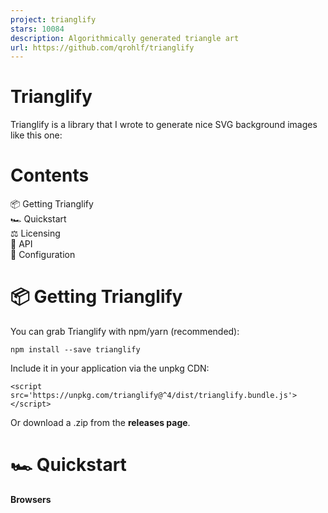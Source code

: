 ```yaml
---
project: trianglify
stars: 10084
description: Algorithmically generated triangle art
url: https://github.com/qrohlf/trianglify
---
```


Trianglify
==========

Trianglify is a library that I wrote to generate nice SVG background images like this one:

Contents
========

📦 Getting Trianglify  
🏎 Quickstart  
⚖️ Licensing  
📖 API  
🎨 Configuration

📦 Getting Trianglify
=====================

You can grab Trianglify with npm/yarn (recommended):

```
npm install --save trianglify
```

Include it in your application via the unpkg CDN:

```
<script src='https://unpkg.com/trianglify@^4/dist/trianglify.bundle.js'></script>
```

Or download a .zip from the **releases page**.

🏎 Quickstart
=============

**Browsers**

<script src\='https://unpkg.com/trianglify@^4/dist/trianglify.bundle.js'\></script\>
<script\>
  const pattern \= trianglify({
    width: window.innerWidth,
    height: window.innerHeight
  })
  document.body.appendChild(pattern.toCanvas())
</script\>

**Node**

const trianglify \= require('trianglify')
const fs \= require('fs')

const canvas \= trianglify({
  width: 1920,
  height: 1080
}).toCanvas()

const file \= fs.createWriteStream('trianglify.png')
canvas.createPNGStream().pipe(file)

You can see the `examples/` folder for more usage examples.

The https://trianglify.io/ GUI is a good place to play around with the various configuration parameters and see their effect on the generated output, live.

⚖️ Licensing
============

The source code of Trianglify is licensed under version 3 of the GNU General Public License (GPLv3). This means that any websites, apps, or other projects that include the Trianglify javascript library need to be released under a compatible open-source license. If you are interested in using Trianglify in a closed-source project, please email qr@qrohlf.com to purchase a commercial license.

**However**, it's worth noting that you own the copyright to the output image files which you create using Trianglify, just like you own the copyright to an image created using something like GIMP. If you just want to use an image file that was generated using Trianglify in your project, and do not plan to distribute the Trianglify source code or compiled versions of it, you do not need to worry about the license restrictions described above.

📖 API
======

Trianglify is primarily used by calling the `trianglify` function, which returns a `trianglify.Pattern` object.

// load the library, either via a window global (browsers) or require call (node)
// in es-module environments, you can \`import trianglify from 'trianglify'\` as well
const trianglify \= window.trianglify || require('trianglify')

const options \= { height: 400, width: 600 }
const pattern \= trianglify(options)
console.log(pattern instanceof trianglify.Pattern) // true

pattern
-------

This object holds the generated geometry and colors, and exposes a number of methods for rendering this geometry to the DOM or a Canvas.

**`pattern.opts`**

Object containing the options used to generate the pattern.

**`pattern.points`**

The pseudo-random point grid used for the pattern geometry, in the following format:

\[
  \[x, y\],
  \[x, y\],
  \[x, y\],
  // and so on...
\]

**`pattern.polys`**

The array of colored polygons that make up the pattern, in the following format:

// {x, y} center of the first polygon in the pattern
pattern.polys\[0\].centroid

// \[i, i, i\] three indexes into the pattern.points array, 
// defining the shape corners
pattern.polys\[0\].vertexIndices

// Chroma.js color object defining the color of the polygon
pattern.polys\[0\].color

**`pattern.toSVG(destSVG?, svgOpts?)`**

Rendering function for SVG. In browser or browser-like (e.g. JSDOM) environments, this will return a SVGElement DOM node. In node environments, this will return a lightweight node tree structure that can be serialized to a valid SVG string using the `toString()` function.

If an existing svg element is passed as the `destSVG`, this function will render the pattern to the pre-existing element instead of creating a new one.

The `svgOpts` option allows for some svg-specific customizations to the output:

const svgOpts \= {
  // Include or exclude the xmlns='http://www.w3.org/2000/svg' attribute on
  // the root <svg> tag. See https://github.com/qrohlf/trianglify/issues/41
  // for additional details on why this is sometimes important
  includeNamespace: true,
  // Controls how many decimals to round coordinate values to.
  // You can set this to -1 to disable rounding. Default is 1.
  coordinateDecimals: 1
}

**`pattern.toSVGTree(svgOpts?)`**

Alternate rendering function for SVG. Returns a lightweight node tree structure that can be seralized to a valid SVG string using the `toString()` function. In node environments, this is an alias for `pattern.toSVG()`.

**`pattern.toCanvas(destCanvas?, canvasOpts?)`**

Rendering function for canvas. In browser and browser-like environments, returns a Canvas HTMLElement node. In node environments, this will return a node-canvas object which follows a superset of the Web Canvas API.

If an existing canvas element is passed as the `destCanvas`, this function will render the pattern to the pre-existing element instead of creating a new one.

To use this in a node.js environment, the optional dependency node-canvas needs to be installed as a dependency of your project `npm install -save canvas`.

The `canvasOpts` option allows for some canvas-specific customizations to the output:

const canvasOpts \= {
  // determines how the canvas is rendered on high-DPI (aka "retina") devices.
  // - 'auto' will automatically render the canvas at the appropriate scale ratio
  //   for pixel-perfect display.
  // - a numeric value will render the canvas at that specific scale factor
  //   for example, 2.0 will render it at 2x resolution, wheras 0.5 will render
  //   at half resolution
  // - 'false' will disable scaling, and the canvas will be rendered at the 
  //   exact resolution specified by \`width, height\`
  scaling: 'auto',
  // if the canvas is rendered at a different resolution than the {width, height}
  // trianglify will apply some inline style attributes to scale it back to
  // the requested {width, height} options. Set applyCssScaling to false to 
  // disable this behavior.
  applyCssScaling: true
}

🎨 Configuration
================

Trianglify is configured by an options object passed in as the only argument. The following option keys are supported, see below for a complete description of what each option does.

const defaultOptions \= {
  width: 600,
  height: 400,
  cellSize: 75,
  variance: 0.75,
  seed: null,
  xColors: 'random',
  yColors: 'match',
  fill: true,
  palette: trianglify.colorbrewer,
  colorSpace: 'lab',
  colorFunction: trianglify.colorFunctions.interpolateLinear(0.5),
  strokeWidth: 0,
  points: null
}

**`width`**

Integer, defaults to `600`. Specify the width in pixels of the pattern to generate.

**`height`**

Integer, defaults to `400`. Specify the height in pixels of the pattern to generate.

**`cellSize`**

Integer, defaults to `75`. Specify the size in pixels of the mesh used to generate triangles. Larger values will result in coarser patterns, smaller values will result in finer patterns. Note that very small values may dramatically increase the runtime of Trianglify.

**`variance`**

Decimal value between 0 and 1 (inclusive), defaults to `0.75`. Specify the amount of randomness used when generating triangles. You may set this higher than 1, but doing so may result in patterns that include "gaps" at the edges.

**`seed`**

String, defaults to `null`. Seeds the random number generator to create repeatable patterns. When set to null, the RNG will be seeded with random values from the environment. An example usage would be passing in blog post titles as the seed to generate unique but consistient trianglify patterns for every post on a blog site.

**`xColors`**

False, string, or array of CSS-formatted colors, default is `'random'`. Specify the color gradient used on the x axis.

Valid string values are 'random', or the name of a colorbrewer palette (i.e. 'YlGnBu' or 'RdBu'). When set to 'random', a gradient will be randomly selected from the colorbrewer library.

Valid array values should specify the color stops in any CSS format (i.e. `['#000000', '#4CAFE8', '#FFFFFF']`).

**`yColors`**

False, string or array of CSS-formatted colors, default is `'match'`. When set to 'match' the x-axis color gradient will be used on both axes. Otherwise, accepts the same options as xColors.

**`palette`**

The array of color combinations to pick from when using `random` for the xColors or yColors. See `src/utils/colorbrewer.js` for the format of this data.

**`colorSpace`**

String, defaults to `'lab'`. Set the color space used for generating gradients. Supported values are rgb, hsv, hsl, hsi, lab and hcl. See this blog post for some background on why this matters.

**`colorFunction`**

Specify a custom function for coloring triangles, defaults to `null`. Accepts a function to override the standard gradient coloring, which is passed a variety of data about the pattern and each polygon and must return a Chroma.js color object.

See `examples/color-function-example.html` and `src/utils/colorFunctions.js` for more information about the built-in color functions, and how to write custom color functions.

**`fill`**

Boolean, defaults to `true`. Specifies whether the polygons generated by Trianglify should be filled in.

**`strokeWidth`**

Number, defaults to 0. Specify the width of the strokes used to outline the polygons. This can be used in conjunction with `fill: false` to generate weblike patterns.

**`points`**

Array of points (\[x, y\]) to triangulate, defaults to null. When not specified an array randomised points is generated filling the space. Points must be within the coordinate space defined by `width` and `height`. See `examples/custom-points-example.html` for a demonstration of how this option can be used to generate circular trianglify patterns.
